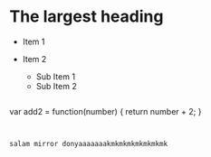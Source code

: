 # The largest heading


* Item 1
* Item 2
  * Sub Item 1
  * Sub Item 2



  ```javascript
  
var add2 = function(number) {
  return number + 2;
}
```


salam mirror donyaaaaaaakmkmkmkmkmkmkmk